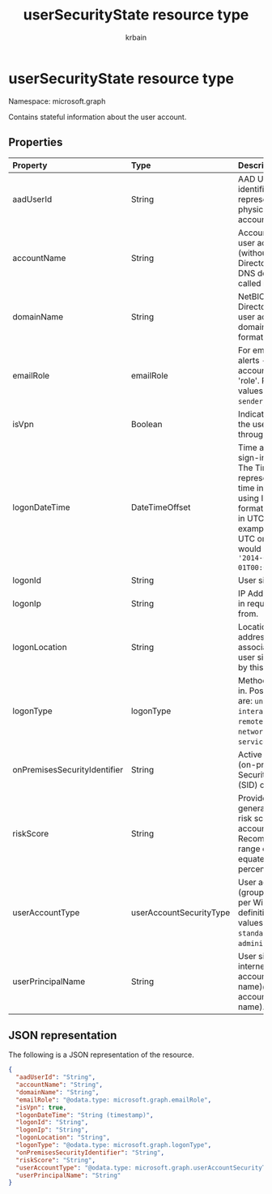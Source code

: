 ﻿---
title: "userSecurityState resource type"
description: "Contains stateful information about the user account."
author: "krbain"
localization_priority: Normal
ms.prod: "microsoft-identity-platform"
doc_type: resourcePageType
---

# userSecurityState resource type

Namespace: microsoft.graph

Contains stateful information about the user account.

## Properties

| Property                     | Type                    | Description                                                                                                                                                                                                                           |
| :--------------------------- | :---------------------- | :------------------------------------------------------------------------------------------------------------------------------------------------------------------------------------------------------------------------------------ |
| aadUserId                    | String                  | AAD User object identifier (GUID) - represents the physical/multi-account user entity.                                                                                                                                                |
| accountName                  | String                  | Account name of user account (without Active Directory domain or DNS domain) - (also called `mailNickName`).                                                                                                                          |
| domainName                   | String                  | NetBIOS/Active Directory domain of user account (that is, domain\account format).                                                                                                                                                     |
| emailRole                    | emailRole               | For email-related alerts - user account's email 'role'. Possible values are: `unknown`, `sender`, `recipient`.                                                                                                                        |
| isVpn                        | Boolean                 | Indicates whether the user logged on through a VPN.                                                                                                                                                                                   |
| logonDateTime                | DateTimeOffset          | Time at which the sign-in occurred. The Timestamp type represents date and time information using ISO 8601 format and is always in UTC time. For example, midnight UTC on Jan 1, 2014 would look like this: `'2014-01-01T00:00:00Z'`. |
| logonId                      | String                  | User sign-in ID.                                                                                                                                                                                                                      |
| logonIp                      | String                  | IP Address the sign-in request originated from.                                                                                                                                                                                       |
| logonLocation                | String                  | Location (by IP address mapping) associated with a user sign-in event by this user.                                                                                                                                                   |
| logonType                    | logonType               | Method of user sign in. Possible values are: `unknown`, `interactive`, `remoteInteractive`, `network`, `batch`, `service`.                                                                                                            |
| onPremisesSecurityIdentifier | String                  | Active Directory (on-premises) Security Identifier (SID) of the user.                                                                                                                                                                 |
| riskScore                    | String                  | Provider-generated/calculated risk score of the user account. Recommended value range of 0-1, which equates to a percentage.                                                                                                          |
| userAccountType              | userAccountSecurityType | User account type (group membership), per Windows definition. Possible values are: `unknown`, `standard`, `power`, `administrator`.                                                                                                   |
| userPrincipalName            | String                  | User sign-in name - internet format: (user account name)@(user account DNS domain name).                                                                                                                                              |

## JSON representation

The following is a JSON representation of the resource.

<!-- {
  "blockType": "resource",
  "optionalProperties": [

  ],
  "@odata.type": "microsoft.graph.userSecurityState"
}-->

```json
{
  "aadUserId": "String",
  "accountName": "String",
  "domainName": "String",
  "emailRole": "@odata.type: microsoft.graph.emailRole",
  "isVpn": true,
  "logonDateTime": "String (timestamp)",
  "logonId": "String",
  "logonIp": "String",
  "logonLocation": "String",
  "logonType": "@odata.type: microsoft.graph.logonType",
  "onPremisesSecurityIdentifier": "String",
  "riskScore": "String",
  "userAccountType": "@odata.type: microsoft.graph.userAccountSecurityType",
  "userPrincipalName": "String"
}

```

<!-- uuid: 8fcb5dbc-d5aa-4681-8e31-b001d5168d79
2015-10-25 14:57:30 UTC -->

<!-- {
  "type": "#page.annotation",
  "description": "userSecurityState resource",
  "keywords": "",
  "section": "documentation",
  "tocPath": ""
}-->
